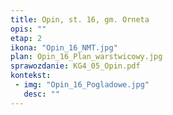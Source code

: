 ```yaml
---
title: Opin, st. 16, gm. Orneta
opis: ""
etap: 2
ikona: "Opin_16_NMT.jpg"
plan: Opin_16_Plan_warstwicowy.jpg
sprawozdanie: KG4_05_Opin.pdf
kontekst:
 - img: "Opin_16_Pogladowe.jpg"
   desc: ""
---
```

